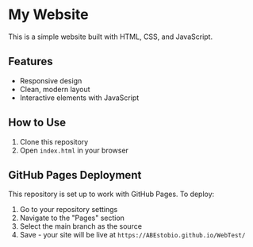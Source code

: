 # My Website

This is a simple website built with HTML, CSS, and JavaScript.

## Features

- Responsive design
- Clean, modern layout
- Interactive elements with JavaScript

## How to Use

1. Clone this repository
2. Open `index.html` in your browser

## GitHub Pages Deployment

This repository is set up to work with GitHub Pages. To deploy:

1. Go to your repository settings
2. Navigate to the "Pages" section
3. Select the main branch as the source
4. Save - your site will be live at `https://ABEstobio.github.io/WebTest/`